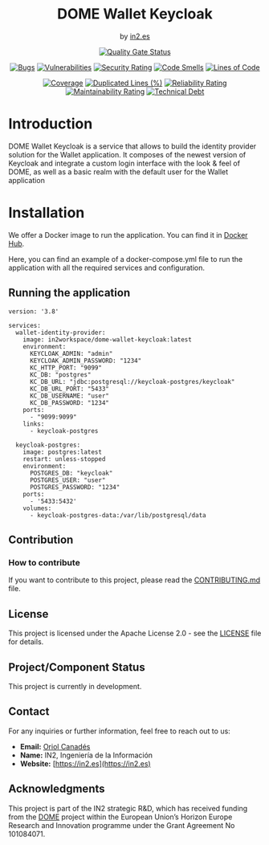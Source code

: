 <div align="center">
<h1>DOME Wallet Keycloak</h1>
<span>by </span><a href="https://in2.es">in2.es</a>
<p><p>

[![Quality Gate Status](https://sonarcloud.io/api/project_badges/measure?project=in2workspace_dome-wallet-keycloak&metric=alert_status)](https://sonarcloud.io/dashboard?id=in2workspace_dome-wallet-keycloak)

[![Bugs](https://sonarcloud.io/api/project_badges/measure?project=in2workspace_dome-wallet-keycloak&metric=bugs)](https://sonarcloud.io/summary/new_code?id=in2workspace_dome-wallet-keycloak)
[![Vulnerabilities](https://sonarcloud.io/api/project_badges/measure?project=in2workspace_dome-wallet-keycloak&metric=vulnerabilities)](https://sonarcloud.io/dashboard?id=in2workspace_dome-wallet-keycloak)
[![Security Rating](https://sonarcloud.io/api/project_badges/measure?project=in2workspace_dome-wallet-keycloak&metric=security_rating)](https://sonarcloud.io/dashboard?id=in2workspace_dome-wallet-keycloak)
[![Code Smells](https://sonarcloud.io/api/project_badges/measure?project=in2workspace_dome-wallet-keycloak&metric=code_smells)](https://sonarcloud.io/summary/new_code?id=in2workspace_dome-wallet-keycloak)
[![Lines of Code](https://sonarcloud.io/api/project_badges/measure?project=in2workspace_dome-wallet-keycloak&metric=ncloc)](https://sonarcloud.io/dashboard?id=in2workspace_dome-wallet-keycloak)

[![Coverage](https://sonarcloud.io/api/project_badges/measure?project=in2workspace_dome-wallet-keycloak&metric=coverage)](https://sonarcloud.io/summary/new_code?id=in2workspace_dome-wallet-keycloak)
[![Duplicated Lines (%)](https://sonarcloud.io/api/project_badges/measure?project=in2workspace_dome-wallet-keycloak&metric=duplicated_lines_density)](https://sonarcloud.io/summary/new_code?id=in2workspace_dome-wallet-keycloak)
[![Reliability Rating](https://sonarcloud.io/api/project_badges/measure?project=in2workspace_dome-wallet-keycloak&metric=reliability_rating)](https://sonarcloud.io/dashboard?id=in2workspace_dome-wallet-keycloak)
[![Maintainability Rating](https://sonarcloud.io/api/project_badges/measure?project=in2workspace_dome-wallet-keycloak&metric=sqale_rating)](https://sonarcloud.io/dashboard?id=in2workspace_dome-wallet-keycloak)
[![Technical Debt](https://sonarcloud.io/api/project_badges/measure?project=in2workspace_dome-wallet-keycloak&metric=sqale_index)](https://sonarcloud.io/summary/new_code?id=in2workspace_dome-wallet-keycloak)

</div>

# Introduction
DOME Wallet Keycloak is a service that allows to build the identity provider solution for the Wallet application. It composes of the newest version of Keycloak and integrate a custom login interface with the look & feel of DOME, as well as a basic realm with the default user for the Wallet application

# Installation

We offer a Docker image to run the application. You can find it in [Docker Hub](https://hub.docker.com/u/in2workspace).

Here, you can find an example of a docker-compose.yml file to run the application with all the required services and configuration.

## Running the application
```
version: '3.8'

services:
  wallet-identity-provider:
    image: in2workspace/dome-wallet-keycloak:latest
    environment:
      KEYCLOAK_ADMIN: "admin"
      KEYCLOAK_ADMIN_PASSWORD: "1234"
      KC_HTTP_PORT: "9099"
      KC_DB: "postgres"
      KC_DB_URL: "jdbc:postgresql://keycloak-postgres/keycloak"
      KC_DB_URL_PORT: "5433"
      KC_DB_USERNAME: "user"
      KC_DB_PASSWORD: "1234"
    ports:
      - "9099:9099"
    links:
      - keycloak-postgres

  keycloak-postgres:
    image: postgres:latest
    restart: unless-stopped
    environment:
      POSTGRES_DB: "keycloak"
      POSTGRES_USER: "user"
      POSTGRES_PASSWORD: "1234"
    ports:
      - '5433:5432'
    volumes:
      - keycloak-postgres-data:/var/lib/postgresql/data

```

## Contribution

### How to contribute
If you want to contribute to this project, please read the [CONTRIBUTING.md](CONTRIBUTING.md) file.

## License
This project is licensed under the Apache License 2.0 - see the [LICENSE](LICENSE) file for details.

## Project/Component Status
This project is currently in development.

## Contact
For any inquiries or further information, feel free to reach out to us:

- **Email:** [Oriol Canadés](mailto:oriol.canades@in2.es)
- **Name:** IN2, Ingeniería de la Información
- **Website:** [https://in2.es](https://in2.es)

## Acknowledgments
This project is part of the IN2 strategic R&D, which has received funding from the [DOME](https://dome-marketplace.eu/) project within the European Union’s Horizon Europe Research and Innovation programme under the Grant Agreement No 101084071.

